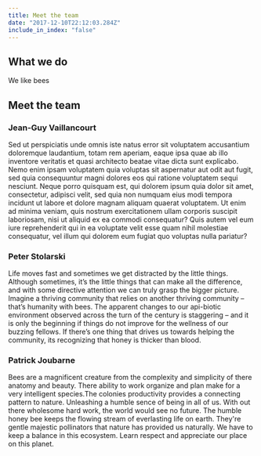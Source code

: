 ```yaml
---
title: Meet the team
date: "2017-12-10T22:12:03.284Z"
include_in_index: "false"
---
```



## What we do 

We like bees

## Meet the team 

### Jean-Guy Vaillancourt

Sed ut perspiciatis unde omnis iste natus error sit voluptatem accusantium doloremque laudantium, totam rem aperiam, eaque ipsa quae ab illo inventore veritatis et quasi architecto beatae vitae dicta sunt explicabo. Nemo enim ipsam voluptatem quia voluptas sit aspernatur aut odit aut fugit, sed quia consequuntur magni dolores eos qui ratione voluptatem sequi nesciunt. Neque porro quisquam est, qui dolorem ipsum quia dolor sit amet, consectetur, adipisci velit, sed quia non numquam eius modi tempora incidunt ut labore et dolore magnam aliquam quaerat voluptatem. Ut enim ad minima veniam, quis nostrum exercitationem ullam corporis suscipit laboriosam, nisi ut aliquid ex ea commodi consequatur? Quis autem vel eum iure reprehenderit qui in ea voluptate velit esse quam nihil molestiae consequatur, vel illum qui dolorem eum fugiat quo voluptas nulla pariatur?

### Peter Stolarski
  
Life moves fast and sometimes we get distracted by the little things. Although sometimes, it’s the little things that can make all the difference, and with some directive attention we can truly grasp the bigger picture. Imagine a thriving community that relies on another thriving community – that’s humanity with bees. The apparent changes to our api-biotic environment observed across the turn of the century is staggering – and it is only the beginning if things do not improve for the wellness of our buzzing fellows. If there’s one thing that drives us towards helping the community, its recognizing that honey is thicker than blood.

### Patrick Joubarne

Bees are a magnificent creature from the complexity and simplicity of there anatomy and beauty. There ability to work organize and plan make for a very intelligent species.The colonies productivity provides a connecting pattern to nature. Unleashing a humble sence of being in all of us. With out there wholesome hard work, the world would see no future. The humble honey bee keeps the flowing stream of everlasting life on earth. They're gentle majestic pollinators that nature has provided us naturally. We have to keep a balance in this ecosystem. Learn respect and appreciate our place on this planet.

